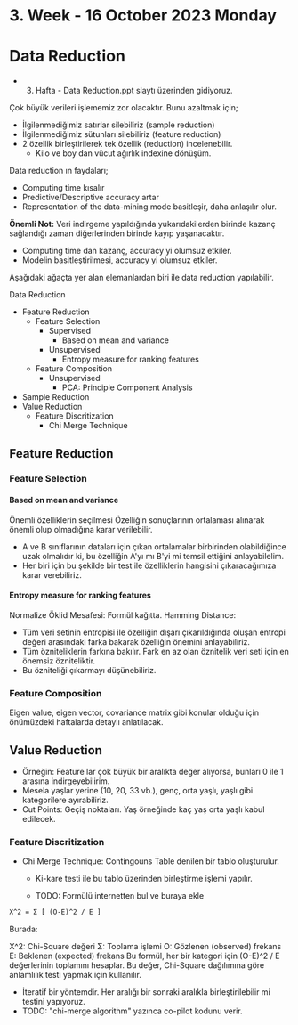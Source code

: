 # 3. Week - 16 October 2023 Monday

# Data Reduction

* 03. Hafta - Data Reduction.ppt slaytı üzerinden gidiyoruz.

Çok büyük verileri işlememiz zor olacaktır. Bunu azaltmak için;
* İlgilenmediğimiz satırlar silebiliriz (sample reduction)
* İlgilenmediğimiz sütunları silebiliriz (feature reduction)
* 2 özellik birleştirilerek tek özellik (reduction) incelenebilir.
  * Kilo ve boy dan vücut ağırlık indexine dönüşüm.

Data reduction ın faydaları;
* Computing time kısalır
* Predictive/Descriptive accuracy artar
* Representation of the data-mining mode basitleşir, daha anlaşılır olur.

**Önemli Not:** Veri indirgeme yapıldığında yukarıdakilerden birinde kazanç sağlandığı zaman diğerlerinden birinde kayıp yaşanacaktır.

* Computing time dan kazanç, accuracy yi olumsuz etkiler.
* Modelin basitleştirilmesi, accuracy yi olumsuz etkiler.

Aşağıdaki ağaçta yer alan elemanlardan biri ile data reduction yapılabilir.

Data Reduction
* Feature Reduction
  * Feature Selection
    * Supervised
      * Based on mean and variance
    * Unsupervised
      * Entropy measure for ranking features
  * Feature Composition
    * Unsupervised
      * PCA: Principle Component Analysis
* Sample Reduction
* Value Reduction
  * Feature Discritization
    * Chi Merge Technique

## Feature Reduction

### Feature Selection

#### Based on mean and variance
Önemli özelliklerin seçilmesi
Özelliğin sonuçlarının ortalaması alınarak önemli olup olmadığına karar verilebilir.
* A ve B sınıflarının dataları için çıkan ortalamalar birbirinden olabildiğince uzak olmalıdır ki, bu özelliğin A'yı mı B'yi mi temsil ettiğini anlayabilelim.
* Her biri için bu şekilde bir test ile özelliklerin hangisini çıkaracağımıza karar verebiliriz.

#### Entropy measure for ranking features

Normalize Öklid Mesafesi: Formül kağıtta.
Hamming Distance: 

* Tüm veri setinin entropisi ile özelliğin dışarı çıkarıldığında oluşan entropi değeri arasındaki farka bakarak özelliğin önemini anlayabiliriz.
* Tüm özniteliklerin farkına bakılır. Fark en az olan öznitelik veri seti için en önemsiz özniteliktir.
* Bu özniteliği çıkarmayı düşünebiliriz.


### Feature Composition
Eigen value, eigen vector, covariance matrix gibi konular olduğu için önümüzdeki haftalarda detaylı anlatılacak.

## Value Reduction
* Örneğin: Feature lar çok büyük bir aralıkta değer alıyorsa, bunları 0 ile 1 arasına indirgeyebilirim.
* Mesela yaşlar yerine (10, 20, 33 vb.), genç, orta yaşlı, yaşlı gibi kategorilere ayırabiliriz.
* Cut Points: Geçiş noktaları. Yaş örneğinde kaç yaş orta yaşlı kabul edilecek.

### Feature Discritization
* Chi Merge Technique: Contingouns Table denilen bir tablo oluşturulur.
  * Ki-kare testi ile bu tablo üzerinden birleştirme işlemi yapılır.

  * TODO: Formülü internetten bul ve buraya ekle

```latex
X^2 = Σ [ (O-E)^2 / E ]
```
Burada:

X^2: Chi-Square değeri
Σ: Toplama işlemi
O: Gözlenen (observed) frekans
E: Beklenen (expected) frekans
Bu formül, her bir kategori için (O-E)^2 / E değerlerinin toplamını hesaplar. Bu değer, Chi-Square dağılımına göre anlamlılık testi yapmak için kullanılır.

  * İteratif bir yöntemdir. Her aralığı bir sonraki aralıkla birleştirilebilir mi testini yapıyoruz.
  * TODO: "chi-merge algorithm" yazınca co-pilot kodunu verir.
